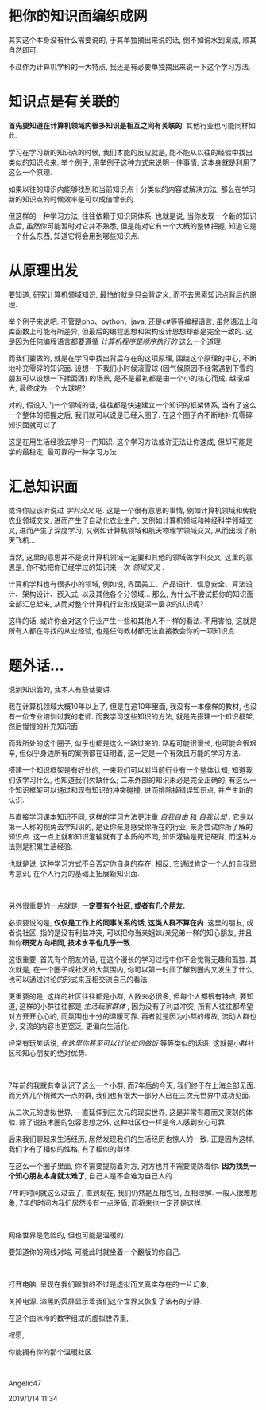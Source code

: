 # 把你的知识面编织成网

其实这个本身没有什么需要说的, 于其单独摘出来说的话, 倒不如说水到渠成, 顺其自然即可.

不过作为计算机学科的一大特点, 我还是有必要单独摘出来说一下这个学习方法.



# 知识点是有关联的

**首先要知道在计算机领域内很多知识是相互之间有关联的**, 其他行业也可能同样如此.

学习在学习新的知识点的时候, 我们本能的反应就是, 能不能从以往的经验中找出类似的知识点来. 举个例子, 用举例子这种方式来说明一件事情, 这本身就是利用了这么一个原理.

如果以往的知识内能够找到和当前知识点十分类似的内容或解决方法, 那么在学习新的知识点的时候效率是可以成倍增长的.

但这样的一种学习方法, 往往依赖于知识网体系. 也就是说, 当你发现一个新的知识点后, 虽然你可能暂时对它并不熟悉, 但是能对它有一个大概的整体把握, 知道它是一个什么东西, 知道它将会用到哪些知识点.



# 从原理出发

要知道, 研究计算机领域知识, 最怕的就是只会背定义, 而不去思索知识点背后的原理.

举个例子来说吧. 不管是php、python、java, 还是c#等等编程语言, 虽然语法上和库函数上可能有所差异, 但最后的编程思想和架构设计思想却都是完全一致的. 这是因为任何编程语言都要遵循 *计算机程序是顺序执行的* 这么一个道理.

而我们要做的, 就是在学习中找出背后存在的这项原理, 围绕这个原理的中心, 不断地补充零碎的知识面. 设想一下我们小时候滚雪球 (因气候原因不经常遇到下雪的朋友可以设想一下揉面团) 的场景, 是不是最初都是由一个小的核心而成, 越滚越大, 最终成为一个大球呢?

对的, 假设入门一个领域的话, 往往都是快速建立一个知识的框架体系, 当有了这么一个整体的把握之后, 我们就可以说是已经入圈了. 在这个圈子内不断地补充零碎知识面就可以了.

这是在用生活经验去学习一门知识. 这个学习方法或许无法让你速成, 但却可能是学的最稳定, 最可靠的一种学习方法.



# 汇总知识面

或许你应该听说过 *学科交叉* 吧. 这是一个很有意思的事情, 例如计算机领域和传统农业领域交叉, 进而产生了自动化农业生产; 又例如计算机领域和神经科学领域交叉, 进而产生了深度学习; 又例如计算机领域和航天物理学领域交叉, 从而出现了航天飞机...

当然, 这里的意思并不是说计算机领域一定要和其他的领域做学科交叉. 这里的意思是, 你不妨把你已经学过的知识来一次 *领域交叉* .

计算机学科也有很多小的领域, 例如说, 界面美工、产品设计、信息安全、算法设计、架构设计、嵌入式, 以及其他各个分领域... 那么, 为什么不尝试把你的知识面全部汇总起来, 从而对整个计算机行业形成更深一层次的认识呢?

这样的话, 或许你会对这个行业产生一些和其他人不一样的看法. 不用害怕, 这就是所有人都在寻找的从业经验, 也是任何教材都无法直接教会你的一项知识点.



# 题外话...

说到知识面的, 我本人有些话要讲.

我在计算机领域大概10年以上了, 但是在这10年里面, 我没有一本像样的教材, 也没有一位专业培训过我的老师. 而我学习这些知识的方法, 就是先搭建一个知识框架, 然后慢慢的补充知识面.

而我所处的这个圈子, 似乎也都是这么一路过来的. 路程可能很漫长, 也可能会很艰辛, 但似乎身边所有的案例都在证明着, 这一定是一个有效且万能的学习方法.

搭建一个知识框架是有好处的, 一来我们可以对当前行业有一个整体认知, 知道我们该学习什么, 也知道我们欠缺什么; 二来外部的知识未必是完全正确的, 有这么一个知识框架可以通过和现有知识的冲突碰撞, 进而排除掉错误知识点, 并产生新的认识.

与直接学习课本知识不同, 这样的学习方法更注重 *自我自由* 和 *自我认知* . 它是以第一人称的视角去学知识的, 是让你亲身感受你所在的行业, 亲身尝试你所了解的知识点. 这一点上就和知识灌输就有了本质的不同, 知识灌输是死记硬背, 而这种方法则是积累生活经验.

也就是说, 这种学习方式不会否定你自身的存在. 相反, 它通过肯定一个人的自我思考意识, 在个人行为的基础上拓展新知识面.

​      

另外很重要的一点就是, **一定要有个社区, 或者有几个朋友.**

必须要说的是, **仅仅是工作上的同事关系的话, 这类人群不算在内**. 这里的朋友, 或者说社区, 指的是没有利益冲突, 可以把你当亲姐妹/亲兄弟一样的知心朋友, 并且和你**研究方向相同, 技术水平也几乎一致**.

这很重要. 首先有个朋友的话, 在这个漫长的学习过程中你不会觉得无趣和孤独. 其次就是, 在一个圈子或社区的大氛围内, 你可以第一时间了解到圈内又发生了什么, 也可以通过讨论的形式来互相交流自己的看法.

更重要的是, 这样的社区往往都是小群, 人数未必很多, 但每个人都很有特点. 要知道, 这样的小群往往都是 *生活玩家群体* , 因为没有了利益冲突, 所有人往往都希望对方开开心心的, 而氛围也十分的温暖可靠. 再者就是因为小群的缘故, 流动人群也少, 交流的内容也更宽泛, 更偏向生活化.

经常有玩笑话说, *在这里你甚至可以讨论如何做饭* 等等类似的话语. 这就是小群社区和知心朋友的绝对优势.

​     

7年前的我就有幸认识了这么一个小群, 而7年后的今天, 我们终于在上海全部见面. 而另外几个稍微大一点的群, 我们也有很大一部分人已在三次元世界中成功见面.

从二次元的虚拟世界, 一直延伸到三次元的现实世界, 这是非常有趣而又深刻的体验. 除了说技术圈的包容思想之外, 这种社区也一样是令人感到安心可靠.

后来我们聊起来生活经历, 居然发现我们的生活经历也惊人的一致. 正是因为这样, 我们才有了相似的性格, 有了相似的群体.

在这么一个圈子里面, 你不需要提防着对方, 对方也并不需要提防着你. **因为找到一个知心朋友本身就太难了**, 自己人是不会难为自己人的.

7年的时间就这么过去了, 直到现在, 我们仍然是互相包容, 互相理解. 一般人很难想象, 7年的时间内我们居然没有一点矛盾, 而将来也一定还是这样.

​     

网络世界是危险的, 但也可能是温暖的.

要知道你的网线对端, 可能此时就坐着一个翻版的你自己.

​     

打开电脑, 呈现在我们眼前的不过是虚拟而又真实存在的一片幻象,

关掉电源, 漆黑的荧屏显示着我们这个世界又恢复了该有的宁静.

在这个由冰冷的数字组成的虚拟世界里,

祝愿,

你能拥有你的那个温暖社区.

​    

Angelic47

2019/1/14 11:34
